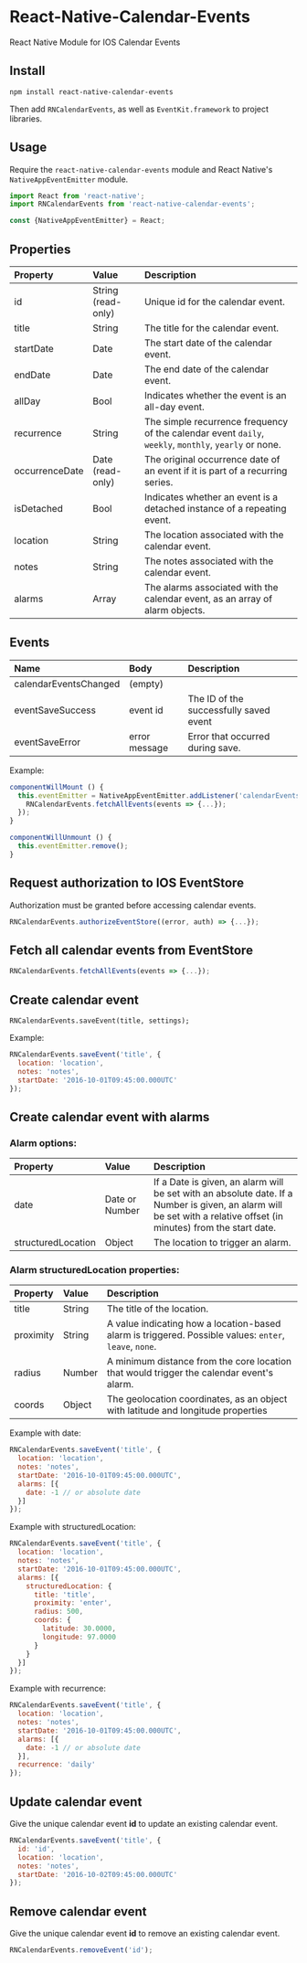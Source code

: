 # React-Native-Calendar-Events
React Native Module for IOS Calendar Events


## Install
```
npm install react-native-calendar-events
```
Then add `RNCalendarEvents`, as well as `EventKit.framework` to project libraries.

## Usage

Require the `react-native-calendar-events` module and React Native's `NativeAppEventEmitter` module.
```javascript
import React from 'react-native';
import RNCalendarEvents from 'react-native-calendar-events';

const {NativeAppEventEmitter} = React;
```

## Properties

| Property        | Value            | Description |
| :--------------- | :---------------- | :----------- |
| id              | String (read-only)             | Unique id for the calendar event. |
| title           | String             | The title for the calendar event. |
| startDate       | Date             | The start date of the calendar event. |
| endDate         | Date             | The end date of the calendar event. |
| allDay          | Bool             | Indicates whether the event is an all-day event. |
| recurrence      | String           | The simple recurrence frequency of the calendar event `daily`, `weekly`, `monthly`, `yearly` or none. |
| occurrenceDate  | Date (read-only) | The original occurrence date of an event if it is part of a recurring series. |
| isDetached      | Bool             | Indicates whether an event is a detached instance of a repeating event. |
| location        | String           | The location associated with the calendar event. |
| notes           | String           | The notes associated with the calendar event. |
| alarms          | Array            | The alarms associated with the calendar event, as an array of alarm objects. |

## Events

| Name        | Body            | Description |
| :--------------- | :---------------- | :----------- |
| calendarEventsChanged              | (empty)             | |
| eventSaveSuccess           | event id             | The ID of the successfully saved event |
| eventSaveError       | error message            | Error that occurred during save. |

Example:

```javascript
componentWillMount () {
  this.eventEmitter = NativeAppEventEmitter.addListener('calendarEventsChanged', () => {
    RNCalendarEvents.fetchAllEvents(events => {...});
  });
}

componentWillUnmount () {
  this.eventEmitter.remove();
}
```

## Request authorization to IOS EventStore
Authorization must be granted before accessing calendar events.

```javascript
RNCalendarEvents.authorizeEventStore((error, auth) => {...});
```


## Fetch all calendar events from EventStore

```javascript
RNCalendarEvents.fetchAllEvents(events => {...});
```
## Create calendar event

```
RNCalendarEvents.saveEvent(title, settings);
```
Example:
```javascript
RNCalendarEvents.saveEvent('title', {
  location: 'location',
  notes: 'notes',
  startDate: '2016-10-01T09:45:00.000UTC'
});
```

## Create calendar event with alarms

### Alarm options:

| Property        | Value            | Description |
| :--------------- | :------------------| :----------- |
| date           | Date or Number    | If a Date is given, an alarm will be set with an absolute date. If a Number is given, an alarm will be set with a relative offset (in minutes) from the start date. |
| structuredLocation | Object             | The location to trigger an alarm. |

### Alarm structuredLocation properties:

| Property        | Value            | Description |
| :--------------- | :------------------| :----------- |
| title           | String  | The title of the location.|
| proximity | String             | A value indicating how a location-based alarm is triggered. Possible values: `enter`, `leave`, `none`. |
| radius | Number             | A minimum distance from the core location that would trigger the calendar event's alarm. |
| coords | Object             | The geolocation coordinates, as an object with latitude and longitude properties |

Example with date:

```javascript
RNCalendarEvents.saveEvent('title', {
  location: 'location',
  notes: 'notes',
  startDate: '2016-10-01T09:45:00.000UTC',
  alarms: [{
    date: -1 // or absolute date
  }]
});
```
Example with structuredLocation:

```javascript
RNCalendarEvents.saveEvent('title', {
  location: 'location',
  notes: 'notes',
  startDate: '2016-10-01T09:45:00.000UTC',
  alarms: [{
    structuredLocation: {
      title: 'title',
      proximity: 'enter',
      radius: 500,
      coords: {
        latitude: 30.0000,
        longitude: 97.0000
      }
    }
  }]
});
```

Example with recurrence:

```javascript
RNCalendarEvents.saveEvent('title', {
  location: 'location',
  notes: 'notes',
  startDate: '2016-10-01T09:45:00.000UTC',
  alarms: [{
    date: -1 // or absolute date
  }],
  recurrence: 'daily'
});
```

## Update calendar event
Give the unique calendar event **id** to update an existing calendar event.

```javascript
RNCalendarEvents.saveEvent('title', {
  id: 'id',
  location: 'location',
  notes: 'notes',
  startDate: '2016-10-02T09:45:00.000UTC'
});
```

## Remove calendar event
Give the unique calendar event **id** to remove an existing calendar event.

```javascript
RNCalendarEvents.removeEvent('id');
```
